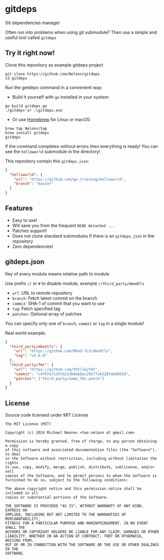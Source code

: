# gitdeps

Git dependencies manager

Often run into problems when using git submodule? Then use a simple and useful tool called `gitdeps`


## Try it right now!

Clone this repository as example gitdeps project

```shell
git clone https://github.com/Nelonn/gitdeps
cd gitdeps
```

Run the getdeps command in a convenient way:

- Build it yourself with `go` installed in your system:
```shell
go build gitdeps.go
./gitdeps or .\gitdeps.exe
```

- Or use [Homebrew](https://brew.sh/) for Linux or macOS:

```shell
brew tap Nelonn/tap
brew install gitdeps
gitdeps
```

If the command completes without errors then everything is ready! You can see the `helloworld` submodule in the directory!

This repository contain this `gitdeps.json`:

```json
{
  "helloworld": {
    "url": "https://github.com/go-training/helloworld",
    "branch": "master"
  }
}
```

## Features

- Easy to use!
- Will save you from the frequent `HEAD detached ...`
- Patches support!
- Does not clone standard submodules if there is an `gitdeps.json` in the repository
- Zero dependencies!


## gitdeps.json

Key of every module means relative path to module

Use prefix `//` or `#` to disable module, example `//third_party/mbedtls`

- `url`: URL to remote repository
- `branch`: Fetch latest commit on the branch
- `commit`: SHA-1 of commit that you want to use
- `tag`: Fetch specified tag
- `patches`: Optional array of patches

You can specify only one of `branch`, `commit` or `tag` in a single module!

Real world example:

```json
{
  "third_party/mbedtls": {
    "url": "https://github.com/Mbed-TLS/mbedtls",
    "tag": "v3.6.0"
  },
  "third_party/fmt": {
    "url": "https://github.com/fmtlib/fmt",
    "commit": "c4f6fa71357b223b0ab8ac29577c6228fde8853d",
    "patches": ["third_party/some_fmt.patch"]
  }
}
```


## License

Source code licensed under MIT License

```
The MIT License (MIT)

Copyright (c) 2024 Michael Neonov <two.nelonn at gmail.com>

Permission is hereby granted, free of charge, to any person obtaining a copy
of this software and associated documentation files (the "Software"), to deal
in the Software without restriction, including without limitation the rights
to use, copy, modify, merge, publish, distribute, sublicense, and/or sell
copies of the Software, and to permit persons to whom the Software is
furnished to do so, subject to the following conditions:

The above copyright notice and this permission notice shall be included in all
copies or substantial portions of the Software.

THE SOFTWARE IS PROVIDED "AS IS", WITHOUT WARRANTY OF ANY KIND, EXPRESS OR
IMPLIED, INCLUDING BUT NOT LIMITED TO THE WARRANTIES OF MERCHANTABILITY,
FITNESS FOR A PARTICULAR PURPOSE AND NONINFRINGEMENT. IN NO EVENT SHALL THE
AUTHORS OR COPYRIGHT HOLDERS BE LIABLE FOR ANY CLAIM, DAMAGES OR OTHER
LIABILITY, WHETHER IN AN ACTION OF CONTRACT, TORT OR OTHERWISE, ARISING FROM,
OUT OF OR IN CONNECTION WITH THE SOFTWARE OR THE USE OR OTHER DEALINGS IN THE
SOFTWARE.
```
